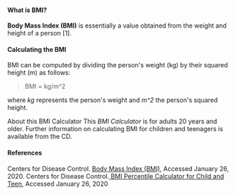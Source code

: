#### What is BMI?
**Body Mass Index (BMI)** is essentially a value obtained from the weight and height of a person [1].	

#### Calculating the BMI
BMI can be computed by dividing the person's weight (kg) by their squared height (m) as follows:

> BMI = kg/m^2

where *kg* represents the person's weight and *m^2* the person's squared height.

About this BMI Calculator
This *BMI Calculator* is for adults 20 years and older. Further information on calculating BMI for children and teenagers is available from the CD.

#### References
Centers for Disease Control. [Body Mass Index (BMI)](https://www.cdc.gov/healthyweight/assessing/bmi/adult_bmi/english_bmi_calculator/bmi_calculator.html), Accessed January 26, 2020.
Centers for Disease Control.[ BMI Percentile Calculator for Child and Teen](https://www.cdc.gov/healthyweight/bmi/calculator.html), Accessed January 26, 2020